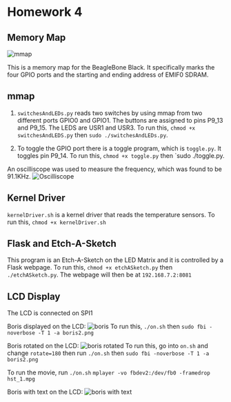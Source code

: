 # Homework 4
## Memory Map
![mmap](mmap.JPG)

This is a memory map for the BeagleBone Black. It specifically marks the four GPIO ports and 
the starting and ending address of EMIF0 SDRAM.

## mmap
1. `switchesAndLEDs.py` reads two switches by using mmap from two different ports GPIO0 and GPIO1.
The buttons are assigned to pins P9_13 and P9_15. The LEDS are USR1 and USR3.
To run this, `chmod +x switchesAndLEDS.py` then `sudo ./switchesAndLEDs.py`.

2. To toggle the GPIO port there is a toggle program, which is `toggle.py`. It toggles pin P9_14. 
To run this, `chmod +x toggle.py` then `sudo ./toggle.py.

An oscilliscope was used to measure the frequency, which was found to be 91.1KHz.
![Oscilliscope](osci.jpg)

## Kernel Driver
`kernelDriver.sh` is a kernel driver that reads the temperature sensors. 
To run this, `chmod +x kernelDriver.sh`

## Flask and Etch-A-Sketch
This program is an Etch-A-Sketch on the LED Matrix and it is controlled by a Flask webpage.
To run this, `chmod +x etchASketch.py` then `./etchASketch.py`. The webpage will then be at `192.168.7.2:8081`

## LCD Display
The LCD is connected on SPI1

Boris displayed on the LCD:
![boris](boris90.jpg)
To run this, `./on.sh` then `sudo fbi -noverbose -T 1 -a boris2.png`

Boris rotated on the LCD:
![boris rotated](boris180.jpg)
To run this, go into `on.sh` and change `rotate=180` then run `./on.sh` then `sudo fbi -noverbose -T 1 -a boris2.png`

To run the movie, run `./on.sh` `mplayer -vo fbdev2:/dev/fb0 -framedrop hst_1.mpg`

Boris with text on the LCD:
![boris with text](borisText.jpg)


  